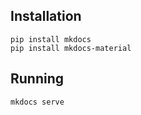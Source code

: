 ## Installation

```
pip install mkdocs
pip install mkdocs-material
```

## Running

```
mkdocs serve
```